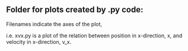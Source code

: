 Folder for plots created by .py code:
--------------------------------------------

Filenames indicate the axes of the plot,

i.e. xvx.py is a plot of the relation between position in x-direction, x, and
velocity in x-direction, v_x. 

